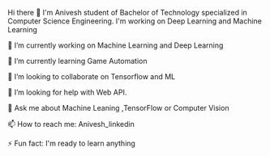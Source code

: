 Hi there 👋
I'm Anivesh student of Bachelor of Technology specialized in Computer Science Engineering. I'm working on Deep Learning and Machine Learning

🔭 I’m currently working on Machine Learning and Deep Learning

🌱 I’m currently learning Game Automation

👯 I’m looking to collaborate on Tensorflow and ML

🤔 I’m looking for help with Web API.

💬 Ask me about Machine Leaning ,TensorFlow or Computer Vision

📫 How to reach me: Anivesh_linkedin

⚡ Fun fact: I'm ready to learn anything
